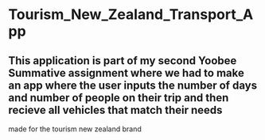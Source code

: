# Tourism_New_Zealand_Transport_App
 
<h2>This application is part of my second Yoobee Summative assignment where we had to make an app where the user inputs the number of days and number of people on their trip and then recieve all vehicles that match their needs</h2>

<p>made for the tourism new zealand brand</p>